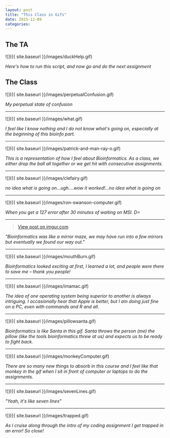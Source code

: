 ```yaml
---
layout: post
title: "This Class in Gifs"
date: 2015-12-09
categories: 
---
```


## The TA

![]({{ site.baseurl }}/images/duckHelp.gif)


*Here's how to run this script, and now go and do the next assignment*


## The Class


![]({{ site.baseurl }}/images/perpetualConfusion.gif)


*My perpetual state of confusion*


-------


![]({{ site.baseurl }}/images/what.gif)


*I feel like I know nothing and I do not know what's going on, especially at the beginning of this bioinfo part.*

-------


![]({{ site.baseurl }}/images/patrick-and-man-ray-o.gif)


*This is a representation of how I feel about Bioinformatics. As a class, we either drop the ball all together or we get hit with consecutive assignments.*

-------


![]({{ site.baseurl }}/images/clefairy.gif)


*no idea what is going on…ugh….wow it worked!…no idea what is going on*

-------


![]({{ site.baseurl }}/images/ron-swanson-computer.gif)


*When you get a 127 error after 30 minutes of waiting on MSI. D=*

-------

<blockquote class="imgur-embed-pub" lang="en" data-id="NWcktFE" data-context="false"><a href="//imgur.com/NWcktFE">View post on imgur.com</a></blockquote><script async src="//s.imgur.com/min/embed.js" charset="utf-8"></script>

*"Bioinformatics was like a mirror maze, we may have run into a few mirrors  but eventually we found our way out."*


-------


![]({{ site.baseurl }}/images/mouthBurn.gif)


*Bioinformatics looked exciting at first, I learned a lot, and people were there to save me – thank you people!*


-------


![]({{ site.baseurl }}/images/imamac.gif)


*The idea of one operating system being superior to another is always intriguing. I occasionally hear that Apple is better, but I am doing just fine on a PC, even with commands and R and all.*

-------



![]({{ site.baseurl }}/images/pillowsanta.gif)


*Bioinformatics is like Santa in this gif. Santa throws the person (me) the pillow (like the tools bioinformatics threw at us) and expects us to be ready to fight back.*

-------



![]({{ site.baseurl }}/images/monkeyComputer.gif)


*There are so many new things to absorb in this course and I feel like that monkey in the gif when I sit in front of computer or laptops to do the assignments.*


---------

![]({{ site.baseurl }}/images/sevenLines.gif)


*"Yeah, it's like seven lines"*


---------

![]({{ site.baseurl }}/images/trapped.gif)


*As I cruise along through the intro of my coding assignment I get trapped in an error! So close!*

